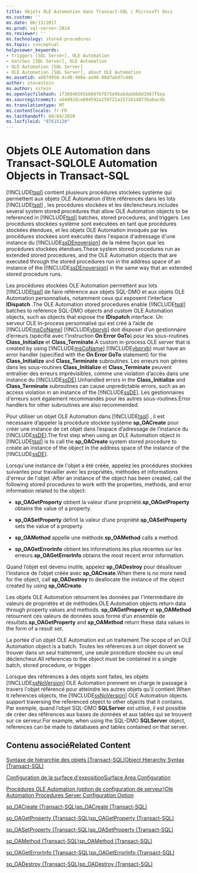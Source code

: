 ```yaml
---
title: Objets OLE Automation dans Transact-SQL | Microsoft Docs
ms.custom: ''
ms.date: 06/13/2017
ms.prod: sql-server-2014
ms.reviewer: ''
ms.technology: stored-procedures
ms.topic: conceptual
helpviewer_keywords:
- triggers [SQL Server], OLE Automation
- batches [SQL Server], OLE Automation
- OLE Automation [SQL Server]
- OLE Automation [SQL Server], about OLE Automation
ms.assetid: a887d956-4cd0-400a-aa96-00d7abd7c44b
author: stevestein
ms.author: sstein
ms.openlocfilehash: 1f36846565bb60fbf875e9babdabbb6d1667f5ea
ms.sourcegitcommit: ad4d92dce894592a259721a1571b1d8736abacdb
ms.translationtype: MT
ms.contentlocale: fr-FR
ms.lasthandoff: 08/04/2020
ms.locfileid: "87615120"
---
```

# <a name="ole-automation-objects-in-transact-sql"></a><span data-ttu-id="96136-102">Objets OLE Automation dans Transact-SQL</span><span class="sxs-lookup"><span data-stu-id="96136-102">OLE Automation Objects in Transact-SQL</span></span>
  [!INCLUDE[tsql](../../includes/tsql-md.md)] <span data-ttu-id="96136-103">contient plusieurs procédures stockées système qui permettent aux objets OLE Automation d’être référencés dans les lots [!INCLUDE[tsql](../../includes/tsql-md.md)] , les procédures stockées et les déclencheurs.</span><span class="sxs-lookup"><span data-stu-id="96136-103">includes several system stored procedures that allow OLE Automation objects to be referenced in [!INCLUDE[tsql](../../includes/tsql-md.md)] batches, stored procedures, and triggers.</span></span> <span data-ttu-id="96136-104">Les procédures stockées système sont exécutées en tant que procédures stockées étendues, et les objets OLE Automation invoqués par les procédures stockées sont exécutés dans l'espace d'adressage d'une instance du [!INCLUDE[ssDEnoversion](../../includes/ssdenoversion-md.md)] de la même façon que les procédures stockées étendues.</span><span class="sxs-lookup"><span data-stu-id="96136-104">These system stored procedures run as extended stored procedures, and the OLE Automation objects that are executed through the stored procedures run in the address space of an instance of the [!INCLUDE[ssDEnoversion](../../includes/ssdenoversion-md.md)] in the same way that an extended stored procedure runs.</span></span>  
  
 <span data-ttu-id="96136-105">Les procédures stockées OLE Automation permettent aux lots [!INCLUDE[tsql](../../includes/tsql-md.md)] de faire référence aux objets SQL-DMO et aux objets OLE Automation personnalisés, notamment ceux qui exposent l’interface **IDispatch** .</span><span class="sxs-lookup"><span data-stu-id="96136-105">The OLE Automation stored procedures enable [!INCLUDE[tsql](../../includes/tsql-md.md)] batches to reference SQL-DMO objects and custom OLE Automation objects, such as objects that expose the **IDispatch** interface.</span></span> <span data-ttu-id="96136-106">Un serveur OLE In-process personnalisé qui est créé à l’aide de [!INCLUDE[msCoName](../../includes/msconame-md.md)] [!INCLUDE[vbprvb](../../includes/vbprvb-md.md)] doit disposer d’un gestionnaire d’erreurs (spécifié avec l’instruction **On Error GoTo**) pour les sous-routines **Class_Initialize** et **Class_Terminate**.</span><span class="sxs-lookup"><span data-stu-id="96136-106">A custom in-process OLE server that is created by using [!INCLUDE[msCoName](../../includes/msconame-md.md)] [!INCLUDE[vbprvb](../../includes/vbprvb-md.md)] must have an error handler (specified with the **On Error GoTo** statement) for the **Class_Initialize** and **Class_Terminate** subroutines.</span></span> <span data-ttu-id="96136-107">Les erreurs non gérées dans les sous-routines **Class_Initialize** et **Class_Terminate** peuvent entraîner des erreurs imprévisibles, comme une violation d’accès dans une instance du [!INCLUDE[ssDE](../../includes/ssde-md.md)].</span><span class="sxs-lookup"><span data-stu-id="96136-107">Unhandled errors in the **Class_Initialize** and **Class_Terminate** subroutines can cause unpredictable errors, such as an access violation in an instance of the [!INCLUDE[ssDE](../../includes/ssde-md.md)].</span></span> <span data-ttu-id="96136-108">Les gestionnaires d'erreurs sont également recommandés pour les autres sous-routines.</span><span class="sxs-lookup"><span data-stu-id="96136-108">Error handlers for other subroutines are also recommended.</span></span>  
  
 <span data-ttu-id="96136-109">Pour utiliser un objet OLE Automation dans [!INCLUDE[tsql](../../includes/tsql-md.md)] , il est nécessaire d’appeler la procédure stockée système **sp_OACreate** pour créer une instance de cet objet dans l’espace d’adressage de l’instance du [!INCLUDE[ssDE](../../includes/ssde-md.md)].</span><span class="sxs-lookup"><span data-stu-id="96136-109">The first step when using an OLE Automation object in [!INCLUDE[tsql](../../includes/tsql-md.md)] is to call the **sp_OACreate** system stored procedure to create an instance of the object in the address space of the instance of the [!INCLUDE[ssDE](../../includes/ssde-md.md)].</span></span>  
  
 <span data-ttu-id="96136-110">Lorsqu'une instance de l'objet a été créée, appelez les procédures stockées suivantes pour travailler avec les propriétés, méthodes et informations d'erreur de l'objet :</span><span class="sxs-lookup"><span data-stu-id="96136-110">After an instance of the object has been created, call the following stored procedures to work with the properties, methods, and error information related to the object:</span></span>  
  
-   <span data-ttu-id="96136-111">**sp_OAGetProperty** obtient la valeur d’une propriété.</span><span class="sxs-lookup"><span data-stu-id="96136-111">**sp_OAGetProperty** obtains the value of a property.</span></span>  
  
-   <span data-ttu-id="96136-112">**sp_OASetProperty** définit la valeur d’une propriété.</span><span class="sxs-lookup"><span data-stu-id="96136-112">**sp_OASetProperty** sets the value of a property.</span></span>  
  
-   <span data-ttu-id="96136-113">**sp_OAMethod** appelle une méthode.</span><span class="sxs-lookup"><span data-stu-id="96136-113">**sp_OAMethod** calls a method.</span></span>  
  
-   <span data-ttu-id="96136-114">**sp_OAGetErrorInfo** obtient les informations les plus récentes sur les erreurs.</span><span class="sxs-lookup"><span data-stu-id="96136-114">**sp_OAGetErrorInfo** obtains the most recent error information.</span></span>  
  
 <span data-ttu-id="96136-115">Quand l’objet est devenu inutile, appelez **sp_OADestroy** pour désallouer l’instance de l’objet créée avec **sp_OACreate**.</span><span class="sxs-lookup"><span data-stu-id="96136-115">When there is no more need for the object, call **sp_OADestroy** to deallocate the instance of the object created by using **sp_OACreate**.</span></span>  
  
 <span data-ttu-id="96136-116">Les objets OLE Automation retournent les données par l'intermédiaire de valeurs de propriétés et de méthodes.</span><span class="sxs-lookup"><span data-stu-id="96136-116">OLE Automation objects return data through property values and methods.</span></span> <span data-ttu-id="96136-117">**sp_OAGetProperty** et **sp_OAMethod** retournent ces valeurs de données sous forme d’un ensemble de résultats.</span><span class="sxs-lookup"><span data-stu-id="96136-117">**sp_OAGetProperty** and **sp_OAMethod** return these data values in the form of a result set.</span></span>  
  
 <span data-ttu-id="96136-118">La portée d'un objet OLE Automation est un traitement.</span><span class="sxs-lookup"><span data-stu-id="96136-118">The scope of an OLE Automation object is a batch.</span></span> <span data-ttu-id="96136-119">Toutes les références à un objet doivent se trouver dans un seul traitement, une seule procédure stockée ou un seul déclencheur.</span><span class="sxs-lookup"><span data-stu-id="96136-119">All references to the object must be contained in a single batch, stored procedure, or trigger.</span></span>  
  
 <span data-ttu-id="96136-120">Lorsque des références à des objets sont faites, les objets [!INCLUDE[ssNoVersion](../../includes/ssnoversion-md.md)] OLE Automation prennent en charge le passage à travers l'objet référencé pour atteindre les autres objets qu'il contient.</span><span class="sxs-lookup"><span data-stu-id="96136-120">When it references objects, the [!INCLUDE[ssNoVersion](../../includes/ssnoversion-md.md)] OLE Automation objects support traversing the referenced object to other objects that it contains.</span></span> <span data-ttu-id="96136-121">Par exemple, quand l’objet SQL-DMO **SQLServer** est utilisé, il est possible de créer des références aux bases de données et aux tables qui se trouvent sur ce serveur.</span><span class="sxs-lookup"><span data-stu-id="96136-121">For example, when using the SQL-DMO **SQLServer** object, references can be made to databases and tables contained on that server.</span></span>  
  
## <a name="related-content"></a><span data-ttu-id="96136-122">Contenu associé</span><span class="sxs-lookup"><span data-stu-id="96136-122">Related Content</span></span>  
 [<span data-ttu-id="96136-123">Syntaxe de hiérarchie des objets &#40;Transact-SQL&#41;</span><span class="sxs-lookup"><span data-stu-id="96136-123">Object Hierarchy Syntax &#40;Transact-SQL&#41;</span></span>](/sql/relational-databases/system-stored-procedures/object-hierarchy-syntax-transact-sql)  
  
 [<span data-ttu-id="96136-124">Configuration de la surface d'exposition</span><span class="sxs-lookup"><span data-stu-id="96136-124">Surface Area Configuration</span></span>](../security/surface-area-configuration.md)  
  
 [<span data-ttu-id="96136-125">Procédures OLE Automation (option de configuration de serveur)</span><span class="sxs-lookup"><span data-stu-id="96136-125">Ole Automation Procedures Server Configuration Option</span></span>](../../database-engine/configure-windows/ole-automation-procedures-server-configuration-option.md)  
  
 [<span data-ttu-id="96136-126">sp_OACreate &#40;Transact-SQL&#41;</span><span class="sxs-lookup"><span data-stu-id="96136-126">sp_OACreate &#40;Transact-SQL&#41;</span></span>](/sql/relational-databases/system-stored-procedures/sp-oacreate-transact-sql)  
  
 [<span data-ttu-id="96136-127">sp_OAGetProperty &#40;Transact-SQL&#41;</span><span class="sxs-lookup"><span data-stu-id="96136-127">sp_OAGetProperty &#40;Transact-SQL&#41;</span></span>](/sql/relational-databases/system-stored-procedures/sp-oagetproperty-transact-sql)  
  
 [<span data-ttu-id="96136-128">sp_OASetProperty &#40;Transact-SQL&#41;</span><span class="sxs-lookup"><span data-stu-id="96136-128">sp_OASetProperty &#40;Transact-SQL&#41;</span></span>](/sql/relational-databases/system-stored-procedures/sp-oasetproperty-transact-sql)  
  
 [<span data-ttu-id="96136-129">sp_OAMethod &#40;Transact-SQL&#41;</span><span class="sxs-lookup"><span data-stu-id="96136-129">sp_OAMethod &#40;Transact-SQL&#41;</span></span>](/sql/relational-databases/system-stored-procedures/sp-oamethod-transact-sql)  
  
 [<span data-ttu-id="96136-130">sp_OAGetErrorInfo &#40;Transact-SQL&#41;</span><span class="sxs-lookup"><span data-stu-id="96136-130">sp_OAGetErrorInfo &#40;Transact-SQL&#41;</span></span>](/sql/relational-databases/system-stored-procedures/sp-oageterrorinfo-transact-sql)  
  
 [<span data-ttu-id="96136-131">sp_OADestroy &#40;Transact-SQL&#41;</span><span class="sxs-lookup"><span data-stu-id="96136-131">sp_OADestroy &#40;Transact-SQL&#41;</span></span>](/sql/relational-databases/system-stored-procedures/sp-oadestroy-transact-sql)  
  
  
